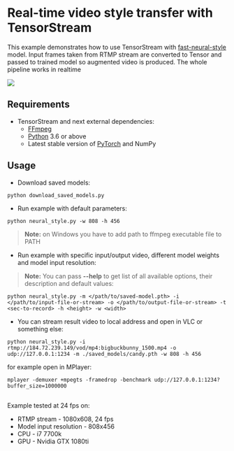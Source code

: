 
# Real-time video style transfer with TensorStream

This example demonstrates how to use TensorStream with [fast-neural-style](https://github.com/pytorch/examples/tree/master/fast_neural_style) model.
Input frames taken from RTMP stream are converted to Tensor and passed to trained model so augmented video is produced. The whole pipeline works in realtime

![](example.gif)


## Requirements

* TensorStream and next external dependencies:
    * [FFmpeg](https://github.com/FFmpeg/FFmpeg)
    * [Python](https://www.python.org/) 3.6 or above
    * Latest stable version of [PyTorch](https://github.com/pytorch/pytorch) and NumPy

## Usage

 - Download saved models:
```
python download_saved_models.py
```
 - Run example with default parameters:
```
python neural_style.py -w 808 -h 456 
```
>**Note:** on Windows you have to add path to ffmpeg executable file to PATH
 - Run example with specific input/output video, different model weights and model input resolution:
>**Note:** You can pass **--help** to get list of all available options, their description and default values:

```
python neural_style.py -m </path/to/saved-model.pth> -i </path/to/input-file-or-stream> -o </path/to/output-file-or-stream> -t <sec-to-record> -h <height> -w <width>
```

 - You can stream result video to local address and open in VLC or something else:
```
python neural_style.py -i rtmp://184.72.239.149/vod/mp4:bigbuckbunny_1500.mp4 -o udp://127.0.0.1:1234 -m ./saved_models/candy.pth -w 808 -h 456
```
for example open in MPlayer:
```
mplayer -demuxer +mpegts -framedrop -benchmark udp://127.0.0.1:1234?buffer_size=1000000
```
##
Example tested at 24 fps on:
* RTMP stream - 1080x608, 24 fps 
* Model input resolution - 808x456 
* CPU - i7 7700k
* GPU - Nvidia GTX 1080ti

